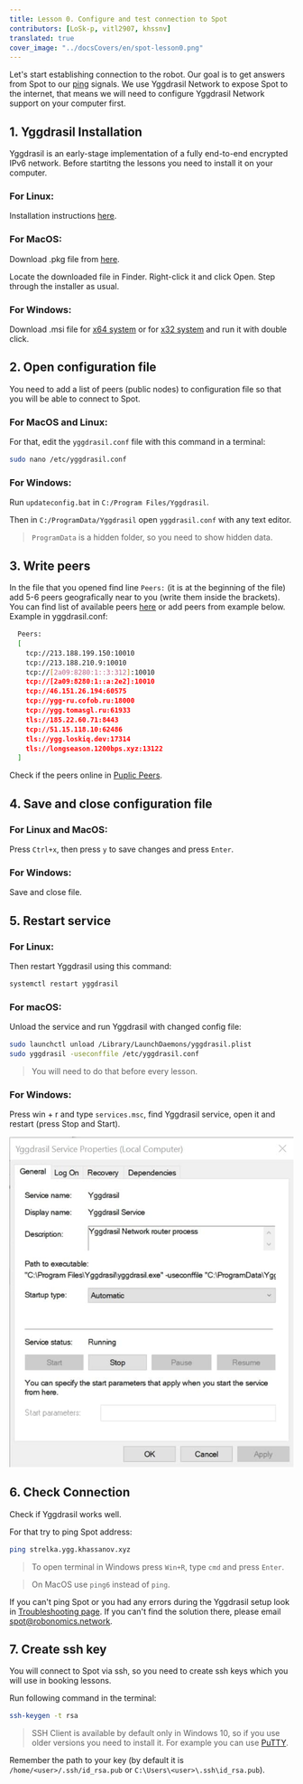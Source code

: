 ```yaml
---
title: Lesson 0. Configure and test connection to Spot
contributors: [LoSk-p, vitl2907, khssnv]
translated: true
cover_image: "../docsCovers/en/spot-lesson0.png"
---
```


Let's start establishing connection to the robot.
Our goal is to get answers from Spot to our [ping](https://en.wikipedia.org/wiki/Ping_(networking_utility)) signals.
We use Yggdrasil Network to expose Spot to the internet, that means we will need to configure Yggdrasil Network support on your computer first.

## 1. Yggdrasil Installation 

Yggdrasil is an early-stage implementation of a fully end-to-end encrypted IPv6 network. Before startitng the lessons you need to install it on your computer.

### For Linux: 
Installation instructions [here](https://yggdrasil-network.github.io/installation-linux-deb.html).

### For MacOS: 
Download .pkg file from [here](https://github.com/yggdrasil-network/yggdrasil-go/releases/download/v0.4.0/yggdrasil-0.4.0-macos-amd64.pkg).

Locate the downloaded file in Finder. Right-click it and click Open. Step through the installer as usual.

### For Windows:
Download .msi file for [x64 system](https://github.com/yggdrasil-network/yggdrasil-go/releases/download/v0.4.0/yggdrasil-0.4-x64.msi) or for [x32 system](https://github.com/yggdrasil-network/yggdrasil-go/releases/download/v0.4.0/yggdrasil-0.4-x86.msi) and run it with double click.

## 2. Open configuration file

You need to add a list of peers (public nodes) to configuration file so that you will be able to connect to Spot. 

### For MacOS and Linux:
For that, edit the `yggdrasil.conf` file with this command in a terminal:

```bash
sudo nano /etc/yggdrasil.conf
```

### For Windows:
Run `updateconfig.bat` in `C:/Program Files/Yggdrasil`. 

Then in `C:/ProgramData/Yggdrasil` open `yggdrasil.conf` with any text editor.

> `ProgramData` is a hidden folder, so you need to show hidden data.

## 3. Write peers

In the file that you opened find line `Peers:` (it is at the beginning of the file) add 5-6 peers geografically near to you (write them inside the brackets). You can find list of available peers [here](https://github.com/yggdrasil-network/public-peers) or add peers from example below. Example in yggdrasil.conf:

```bash
  Peers:
  [
    tcp://213.188.199.150:10010
    tcp://213.188.210.9:10010
    tcp://[2a09:8280:1::3:312]:10010
    tcp://[2a09:8280:1::a:2e2]:10010
    tcp://46.151.26.194:60575
    tcp://ygg-ru.cofob.ru:18000
    tcp://ygg.tomasgl.ru:61933
    tls://185.22.60.71:8443
    tcp://51.15.118.10:62486
    tls://ygg.loskiq.dev:17314
    tls://longseason.1200bps.xyz:13122
  ]
  ```
Check if the peers online in [Puplic Peers](https://publicpeers.neilalexander.dev/).

## 4. Save and close configuration file

### For Linux and MacOS:

Press `Ctrl+x`, then press `y` to save changes and press `Enter`.

### For Windows:

Save and close file.

## 5. Restart service

### For Linux:

Then restart Yggdrasil using this command:

```bash
systemctl restart yggdrasil
```
### For macOS:

Unload the service and run Yggdrasil with changed config file:

```bash
sudo launchctl unload /Library/LaunchDaemons/yggdrasil.plist
sudo yggdrasil -useconffile /etc/yggdrasil.conf
```
> You will need to do that before every lesson.

### For Windows:

Press win + r and type `services.msc`, find Yggdrasil service, open it and restart (press Stop and Start).

![win-service](../images/spot/spot-windows.jpg)

## 6. Check Connection

Check if Yggdrasil works well.

For that try to ping Spot address:
```bash
ping strelka.ygg.khassanov.xyz
```
> To open terminal in Windows press `Win+R`, type `cmd` and press `Enter`.

> On MacOS use `ping6` instead of `ping`.

If you can't ping Spot or you had any errors during the Yggdrasil setup look in [Troubleshooting page](/docs/spot-troubleshooting). If you can't find the solution there, please email spot@robonomics.network.

## 7. Create ssh key

You will connect to Spot via ssh, so you need to create ssh keys which you will use in booking lessons.

Run following command in the terminal:
```bash
ssh-keygen -t rsa
```
> SSH Client is available by default only in Windows 10, so if you use older versions you need to install it. For example you can use [PuTTY](https://www.putty.org/).

Remember the path to your key (by default it is `/home/<user>/.ssh/id_rsa.pub` or `C:\Users\<user>\.ssh\id_rsa.pub`).
